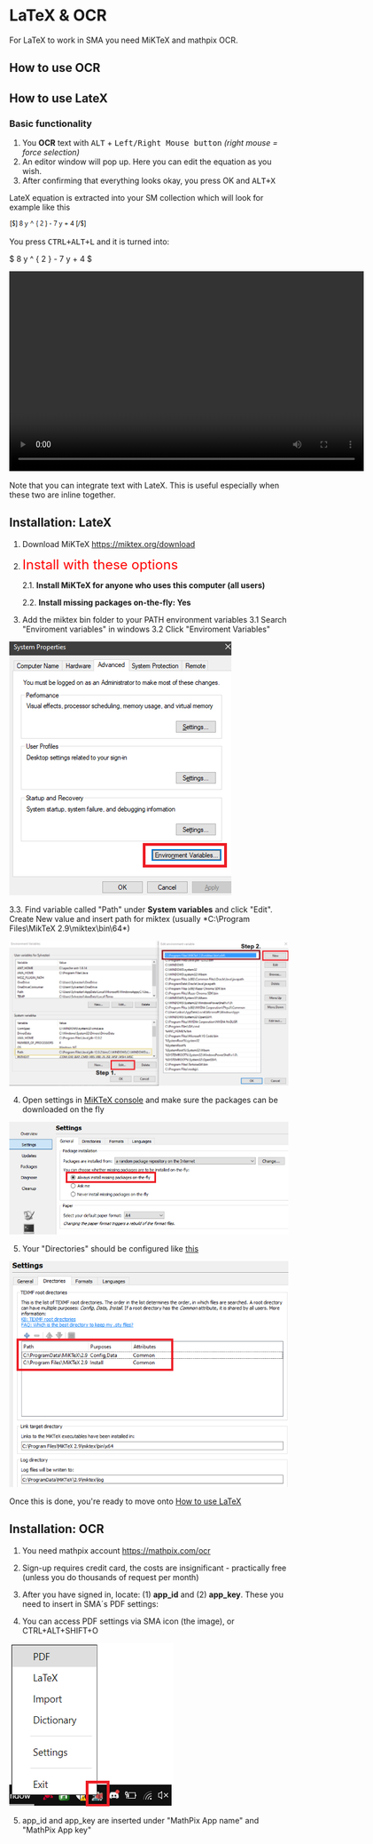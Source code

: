 # LaTeX & OCR

For LaTeX to work in SMA  you need MiKTeX and mathpix OCR.



## How to use OCR

## How to use LateX

### Basic functionality 

1. You **OCR** text with <kbd>ALT</kbd> + <kbd>Left/Right Mouse button</kbd> *(right mouse = force selection)*
2. An editor window will pop up. Here you can edit the equation as you wish.
3. After confirming that everything looks okay, you press OK and <kbd>ALT+X</kbd> 

LateX equation is extracted into your SM collection which will look for example like this 

![](content/images/plugin-LaTeX/latex-image-exampleformula.png)

You press <kbd>CTRL+ALT+L</kbd></kbd> and it is turned into: 

$ 8 y ^ { 2 } - 7 y + 4 $



<video width="640" height="360" controls>
  <source src="content/videos/plugin-latex/latex-complex-extract-result.webm?raw=true" type="video/webm; codecs=vp9">
  <source src="content/videos/plugin-latex/latex-complex-extract-result.mp4?raw=true" type="video/mp4">
  <p>Your browser doesn't support HTML5 video. Here is a <a href="content/videos/plugin-latex/latex-complex-extract-result.mp4?raw=true">link to the video</a> instead.</p>
</video>

Note that you can integrate text with LateX. This is useful especially when these two are inline together.


## Installation: LateX

1. Download MiKTeX https://miktex.org/download

2. <font size=5 color=red>Install with these options</font>
	
	2.1. **Install MiKTeX for anyone who uses this computer (all users)**
	
	2.2. **Install missing packages on-the-fly: Yes**

3. Add the miktex bin folder to your PATH environment variables
  3.1 Search "Enviroment variables" in windows
  3.2 Click "Enviroment Variables"

![](content/images/plugin-LaTeX/MiKTeX/miktex-enviromental2.png)

   3.3. Find variable called "Path" under **System variables** and click "Edit". Create New value and insert path for miktex (usually *C:\Program Files\MikTeX 2.9\miktex\bin\64\*)
   
![](content/images/plugin-LaTeX/MiKTeX/miktex-enviromental3.png)

4. Open settings in <u>MiKTeX console</u> and make sure the packages can be downloaded on the fly

![](content/images/plugin-LaTeX/MiKTeX/miktex-onfly.png) 

5. Your "Directories" should be configured like [this](content/images/plugin-LaTeX/MiKTeX/miktex-directories.png)

![](content/images/plugin-LaTeX/MiKTeX/miktex-directories.png)

Once this is done, you're ready to move onto [How to use LaTeX](plugin-LaTeX#how-to-use-latex)


## Installation: OCR

1. You need mathpix account https://mathpix.com/ocr

2. Sign-up requires credit card, the costs are insignificant - practically free (unless you do thousands of request per month)

3. After you have signed in, locate: (1) **app_id** and (2) **app_key**. These you need to insert in SMA´s PDF settings:

4. You can access PDF settings via SMA icon (the image), or CTRL+ALT+SHIFT+O

![](content/images/accesssettings.png)

5. app_id and app_key are inserted under "MathPix App name" and "MathPix App key"

